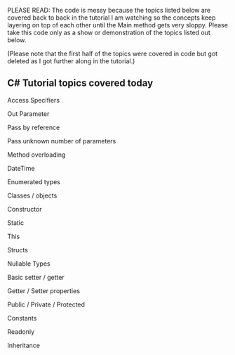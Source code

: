 PLEASE READ: 
The code is messy because the topics listed below are covered back to back in the tutorial I am watching so the concepts keep layering on top of each other until the Main method gets very sloppy. Please take this code only as a show or demonstration of the topics listed out below.

(Please note that the first half of the topics were covered in code but got deleted as I got further along in the tutorial.)

C# Tutorial topics covered today 
--------------------------------

Access Specifiers

Out Parameter

Pass by reference

Pass unknown number of parameters

Method overloading

DateTime

Enumerated types

Classes / objects

Constructor

Static

This

Structs

Nullable Types

Basic setter / getter

Getter / Setter properties

Public / Private / Protected

Constants

Readonly

Inheritance

